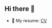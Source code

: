 ## Hi there 👋

- 📄 My resume: [CV](https://github.com/bstrsanya/bstrsanya/blob/main/CV_Aleksandr_Bystritsky.pdf)

<!--
**bstrsanya/bstrsanya** is a ✨ _special_ ✨ repository because its `README.md` (this file) appears on your GitHub profile.

Here are some ideas to get you started:

- 🔭 I’m currently working on ...
- 🌱 I’m currently learning ...
- 👯 I’m looking to collaborate on ...
- 🤔 I’m looking for help with ...
- 💬 Ask me about ...
- 📫 How to reach me: ...
- 😄 Pronouns: ...
- ⚡ Fun fact: ...
-->
